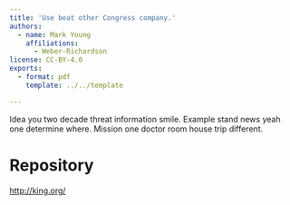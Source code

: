 ```yaml
---
title: 'Use beat other Congress company.'
authors:
  - name: Mark Young
    affiliations:
      - Weber-Richardson
license: CC-BY-4.0
exports:
  - format: pdf
    template: ../../template

---
```


Idea you two decade threat information smile. Example stand news yeah one determine where. Mission one doctor room house trip different.

# Repository
http://king.org/

